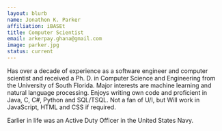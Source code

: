 ```yaml
---
layout: blurb
name: Jonathon K. Parker
affiliation: iBASEt
title: Computer Scientist
email: arkerpay.ghana@gmail.com
image: parker.jpg
status: current
---
```

Has over a decade of experience as a software engineer and computer scientist and received a Ph. D. in Computer Science and Engineering from the University of South Florida.  Major interests are machine learning and natural language processing.  Enjoys writing own code and proficient in Java, C, C#, Python and SQL/TSQL.  Not a fan of U/I, but Will work in JavaScript, HTML and CSS if required.

Earlier in life was an Active Duty Officer in the United States Navy.
